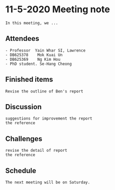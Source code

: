 # 11-5-2020 Meeting note
    In this meeting, we ...

## Attendees
    - Professor  Yain Whar SI, Lawrence
    - DB625378    Mok Kuai Un
    - DB625369    Ng Kim Hou
    - PhD student. Se-Hang Cheong
    

## Finished items
    Revise the outline of Ben's report

## Discussion
    suggestions for improvement the report
    the reference

## Challenges
    revise the detail of report
    the reference

## Schedule
    The next meeting will be on Saturday.
